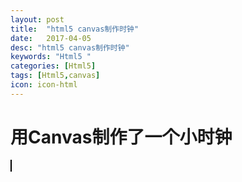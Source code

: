 ```yaml
---
layout: post
title:  "html5 canvas制作时钟"
date:   2017-04-05
desc: "html5 canvas制作时钟"
keywords: "Html5 "
categories: [Html5]
tags: [Html5,canvas]
icon: icon-html
---
```

# 用Canvas制作了一个小时钟 #



   <style type="text/css">
		#myCanvas{		
			border: 1px solid black
		}
  </style>
 <canvas id="myCanvas" height="200px" width="200px"></canvas>
 <script type="text/javascript" src="clockscript.js"></script>
 